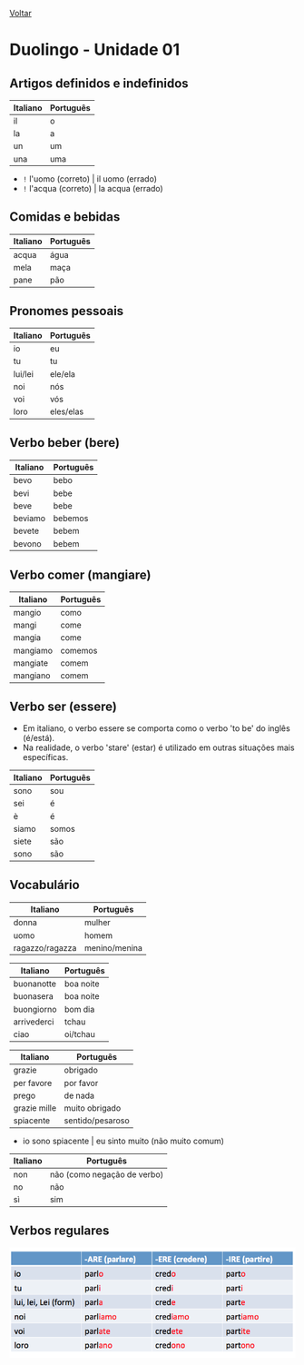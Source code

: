 [Voltar](../../README.md)

# Duolingo - Unidade 01

## Artigos definidos e indefinidos

| Italiano | Português |
| --- | --- |
| il | o |
| la | a |
| un | um |
| una | uma |

* `!` l'uomo (correto) | il uomo (errado)
* `!` l'acqua (correto) | la acqua (errado)

## Comidas e bebidas

| Italiano | Português |
| --- | --- |
| acqua | água |
| mela | maça |
| pane | pão |

## Pronomes pessoais

| Italiano | Português |
| --- | --- |
| io | eu |
| tu | tu |
| lui/lei | ele/ela |
| noi | nós |
| voi | vós |
| loro | eles/elas |

## Verbo beber (bere)

| Italiano | Português |
| --- | --- |
| bevo | bebo |
| bevi | bebe |
| beve | bebe |
| beviamo | bebemos |
| bevete | bebem |
| bevono | bebem |

## Verbo comer (mangiare)

| Italiano | Português |
| --- | --- |
| mangio | como |
| mangi | come |
| mangia | come |
| mangiamo | comemos |
| mangiate | comem |
| mangiano | comem |

## Verbo ser (essere)

* Em italiano, o verbo essere se comporta como o verbo 'to be' do inglês (é/está).
* Na realidade, o verbo 'stare' (estar) é utilizado em outras situações mais específicas.

| Italiano | Português |
| --- | --- |
| sono | sou |
| sei | é |
| è | é |
| siamo | somos |
| siete | são |
| sono | são |

## Vocabulário

| Italiano | Português |
| --- | --- |
| donna | mulher |
| uomo | homem |
| ragazzo/ragazza | menino/menina |

| Italiano | Português |
| --- | --- |
| buonanotte | boa noite |
| buonasera | boa noite |
| buongiorno | bom dia |
| arrivederci | tchau |
| ciao | oi/tchau |

| Italiano | Português |
| --- | --- |
| grazie | obrigado |
| per favore | por favor | 
| prego | de nada |
| grazie mille | muito obrigado |
| spiacente | sentido/pesaroso |

* io sono spiacente | eu sinto muito (não muito comum)

| Italiano | Português |
| --- | --- |
| non | não (como negação de verbo) |
| no | não |
| sì | sim |

## Verbos regulares

![Verbos regulares](../../images/verbos_regulares.png)
